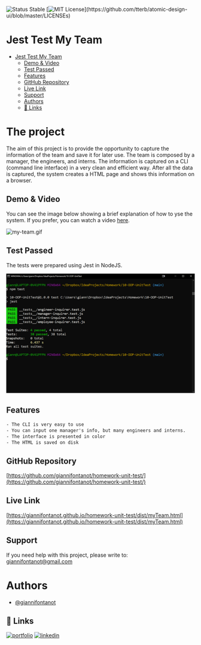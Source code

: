 
![Status Stable](https://img.shields.io/badge/Status-Stable-blue)
[![MIT License](https://img.shields.io/apm/l/atomic-design-ui.svg?)](https://github.com/tterb/atomic-design-ui/blob/master/LICENSEs)
# Jest Test My Team

- [Jest Test My Team](#jest-test-my-team)
    * [Demo & Video](#demo)
    * [Test Passed](#test-passed)
    * [Features](#features)
    * [GitHub Repository](#github-repository)
    * [Live Link](#live-link)
    * [Support](#support)
    * [Authors](#authors)
    * [🔗 Links](#---links)

# The project

The aim of this project is to provide the opportunity to capture the information of the team and save it for later 
use. The team is composed by a manager, the engineers, and interns. The information is captured on a CLI (command 
line interface) in a very clean and efficient way. After all the data is captured, the system creates a HTML page and shows this information on a browser. 


## Demo & Video
You can see the image below showing a brief explanation of how to yse the system. If you prefer, 
you can watch a video [here](https://drive.google.com/file/d/1qdDQoqwCLE1-o6axubAlCWcQyEY2LNc7/view).
 
 ![my-team.gif](my-team.gif)

## Test Passed
The tests were prepared using Jest in NodeJS.

![All-tests-passed.png](All-tests-passed.png)
## Features
````````````
- The CLI is very easy to use
- You can input one manager's info, but many engineers and interns.
- The interface is presented in color
- The HTML is saved on disk 
````````````

## GitHub Repository
[https://github.com/giannifontanot/homework-unit-test/](https://github.com/giannifontanot/homework-unit-test/)
## Live Link
[https://giannifontanot.github.io/homework-unit-test/dist/myTeam.html](https://giannifontanot.github.io/homework-unit-test/dist/myTeam.html)
## Support
If you need help with this project, please write to: [giannifontanot@gmail.com](http://mailto:giannifontanot@gmail.com)
# Authors
 - [@giannifontanot](https://www.github.com/giannifontanot)

## 🔗 Links
[![portfolio](https://img.shields.io/badge/my_portfolio-000?style=for-the-badge&logo=ko-fi&logoColor=white)](https://www.github.com/giannifontanot)
[![linkedin](https://img.shields.io/badge/linkedin-0A66C2?style=for-the-badge&logo=linkedin&logoColor=white)](https://www.linkedin.com/in/gianni-fontanot/)